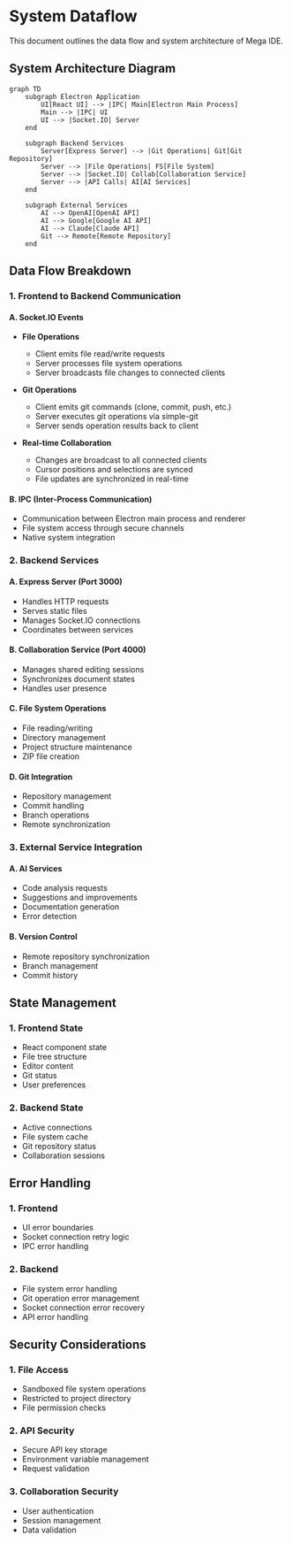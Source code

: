 # System Dataflow

This document outlines the data flow and system architecture of Mega IDE.

## System Architecture Diagram

```mermaid
graph TD
    subgraph Electron Application
        UI[React UI] --> |IPC| Main[Electron Main Process]
        Main --> |IPC| UI
        UI --> |Socket.IO| Server
    end

    subgraph Backend Services
        Server[Express Server] --> |Git Operations| Git[Git Repository]
        Server --> |File Operations| FS[File System]
        Server --> |Socket.IO| Collab[Collaboration Service]
        Server --> |API Calls| AI[AI Services]
    end

    subgraph External Services
        AI --> OpenAI[OpenAI API]
        AI --> Google[Google AI API]
        AI --> Claude[Claude API]
        Git --> Remote[Remote Repository]
    end
```

## Data Flow Breakdown

### 1. Frontend to Backend Communication

#### A. Socket.IO Events
- **File Operations**
  - Client emits file read/write requests
  - Server processes file system operations
  - Server broadcasts file changes to connected clients

- **Git Operations**
  - Client emits git commands (clone, commit, push, etc.)
  - Server executes git operations via simple-git
  - Server sends operation results back to client

- **Real-time Collaboration**
  - Changes are broadcast to all connected clients
  - Cursor positions and selections are synced
  - File updates are synchronized in real-time

#### B. IPC (Inter-Process Communication)
- Communication between Electron main process and renderer
- File system access through secure channels
- Native system integration

### 2. Backend Services

#### A. Express Server (Port 3000)
- Handles HTTP requests
- Serves static files
- Manages Socket.IO connections
- Coordinates between services

#### B. Collaboration Service (Port 4000)
- Manages shared editing sessions
- Synchronizes document states
- Handles user presence

#### C. File System Operations
- File reading/writing
- Directory management
- Project structure maintenance
- ZIP file creation

#### D. Git Integration
- Repository management
- Commit handling
- Branch operations
- Remote synchronization

### 3. External Service Integration

#### A. AI Services
- Code analysis requests
- Suggestions and improvements
- Documentation generation
- Error detection

#### B. Version Control
- Remote repository synchronization
- Branch management
- Commit history

## State Management

### 1. Frontend State
- React component state
- File tree structure
- Editor content
- Git status
- User preferences

### 2. Backend State
- Active connections
- File system cache
- Git repository status
- Collaboration sessions

## Error Handling

### 1. Frontend
- UI error boundaries
- Socket connection retry logic
- IPC error handling

### 2. Backend
- File system error handling
- Git operation error management
- Socket connection error recovery
- API error handling

## Security Considerations

### 1. File Access
- Sandboxed file system operations
- Restricted to project directory
- File permission checks

### 2. API Security
- Secure API key storage
- Environment variable management
- Request validation

### 3. Collaboration Security
- User authentication
- Session management
- Data validation
